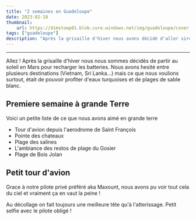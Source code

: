 ```yaml
---
title: "2 semaines en Guadeloupe"
date: 2023-02-10
thumbnail:
    url: https://dimstowp01.blob.core.windows.net/img/guadeloupe/cover_guadeloupe.jpg
tags: ["guadeloupe"]
description: "Après la grisaille d'hiver nous avons décidé d'aller siroter quelques verres au soleil"
---
```

---
Allez ! Après la grisaille d'hiver nous nous sommes décidés de partir au soleil en Mars pour recharger les batteries.
Nous avons hesité entre plusieurs destinations (Vietnam, Sri Lanka...) mais ce que nous voulions surtout, était de pouvoir profiter d'eaux turquoises et de plages de sable blanc.

## Premiere semaine à grande Terre

Voici un petite liste de ce que nous avons aimé en grande terre

- Tour d'avion depuis l'aerodrome de Saint François
- Pointe des chateaux
- Plage des salines
- L'ambiance des restos de plage du Gosier
- Plage de Bois Jolan

## Petit tour d'avion

Grace à notre pilote privé préféré aka Maxount, nous avons pu voir tout cela du ciel et vraiment ça en vaut la peine !

Au décollage on fait toujours une meilleure tête qu'à l'atterissage.
Petit selfie avec le pilote obligé !
